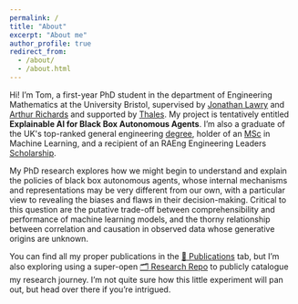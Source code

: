 ```yaml
---
permalink: /
title: "About"
excerpt: "About me"
author_profile: true
redirect_from: 
  - /about/
  - /about.html
---
```


Hi! I’m Tom, a first-year PhD student in the department of Engineering Mathematics at the University Bristol, supervised by [Jonathan Lawry](https://research-information.bristol.ac.uk/en/persons/jonathan-lawry(3aac8b8f-816c-4203-ba4b-b091bf4ddef4).html) and [Arthur Richards](https://research-information.bristol.ac.uk/en/persons/arthur-g-richards%28d4aa20a8-75fa-4b1a-8400-b2387ed04fe5%29.html) and supported by [Thales](https://www.thalesgroup.com/en). My project is tentatively entitled **Explainable AI for Black Box Autonomous Agents**. I’m also a graduate of the UK's top-ranked general engineering [degree](http://www.bristol.ac.uk/engineering/interdisciplinary/engineering-design/), holder of an [MSc](http://www.bristol.ac.uk/study/postgraduate/2018/eng/msc-adv-computing-machine-learning/) in Machine Learning, and a recipient of an RAEng Engineering Leaders [Scholarship](https://www.raeng.org.uk/grants-and-prizes/schemes-for-students/engineering-leaders-scholarship). 

My PhD research explores how we might begin to understand and explain the policies of black box autonomous agents, whose internal mechanisms and representations may be very different from our own, with a particular view to revealing the biases and flaws in their decision-making. Critical to this question are the putative trade-off between comprehensibility and performance of machine learning models, and the thorny relationship between correlation and causation in observed data whose generative origins are unknown.

You can find all my proper publications in the [📃 Publications](http://tombewley.com/publications) tab, but I’m also exploring using a super-open [🗂️ Research Repo](http://tombewley.com/repo) to publicly catalogue my research journey. I’m not quite sure how this little experiment will pan out, but head over there if you’re intrigued.

<!-- ### 🐦 Twitter Feed

{::options parse_block_html="false" /}
<a class="twitter-timeline" data-width="500" data-theme="light" href="https://twitter.com/tom_bewley?ref_src=twsrc%5Etfw">tom_bewley</a> <script async src="https://platform.twitter.com/widgets.js" charset="utf-8"></script> -->